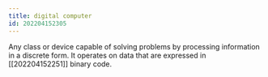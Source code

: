 ```yaml
---
title: digital computer
id: 202204152305
---
```


Any class or device capable of solving problems by processing information in a discrete form. It operates on data that are expressed in [[202204152251]] binary code.
